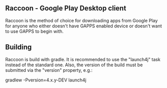 Raccoon - Google Play Desktop client
------------------------------------

Raccoon is the method of choice for downloading apps from Google Play for
anyone who either doesn't have GAPPS enabled device or doesn't want to use 
GAPPS to begin with.


Building
--------

Raccoon is build with gradle. It is recommended to use the "launch4j" task
instead of the standard one. Also, the version of the build must be submitted
via the "version" property, e.g.:

gradlew -Pversion=4.x.y-DEV launch4j

